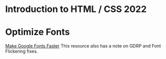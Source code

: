 # Introduction to HTML / CSS 2022



# Optimize Fonts
[Make Google Fonts Faster](https://sia.codes/posts/making-google-fonts-faster/)
This resource also has a note on GDRP and Font Flickering fixes.
